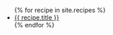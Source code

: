 ---
---
<ul>{% for recipe in site.recipes %}
  <li><a href="{{ recipe.url | absolute_url }}">{{ recipe.title }}</a></li>
{% endfor %}</ul>